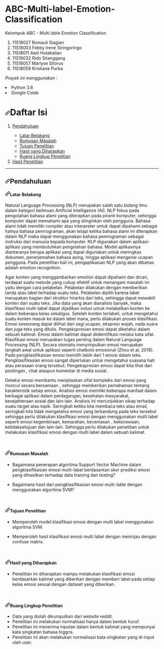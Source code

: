 # ABC-Multi-label-Emotion-Classification
<p dir="auto"> Kelompok ABC - Multi lable Emotion Classification </p>
<ol dir="auto">
  <li>11S18027 Romauli Siagian</li>
  <li>11S18003 Febby Irene Siringoringo</li>
  <li>11S18011 Awit Hutabalian</li>
  <li>11S18032 Rido Sitanggang</li>
  <li>11S18057 Marlyse Sitorus</li>
  <li>11S18059 Kristiane Purba</li>
</ol>

*Proyek ini menggunakan :*
<li> Python 3.8
<li> Google Colab

  <h1 dir="auto"><a id="user-content-daftar-isi" class="anchor" aria-hidden="true" href="#daftar-isi"><svg class="octicon octicon-link" viewBox="0 0 16 16" version="1.1" width="16" height="16" aria-hidden="true"><path fill-rule="evenodd" d="M7.775 3.275a.75.75 0 001.06 1.06l1.25-1.25a2 2 0 112.83 2.83l-2.5 2.5a2 2 0 01-2.83 0 .75.75 0 00-1.06 1.06 3.5 3.5 0 004.95 0l2.5-2.5a3.5 3.5 0 00-4.95-4.95l-1.25 1.25zm-4.69 9.64a2 2 0 010-2.83l2.5-2.5a2 2 0 012.83 0 .75.75 0 001.06-1.06 3.5 3.5 0 00-4.95 0l-2.5 2.5a3.5 3.5 0 004.95 4.95l1.25-1.25a.75.75 0 00-1.06-1.06l-1.25 1.25a2 2 0 01-2.83 0z"></path></svg></a>Daftar Isi</h1>
<ol dir="auto">
  <li><a href="#pendahuluan">Pendahuluan</a></li>
  <ul dir="auto">
    <li><a href="#lb">Latar Belakang</a></li>
    <li><a href="#rm">Rumusan Masalah</a></li>
    <li><a href="#tp">Tujuan Penelitian</a></li>
    <li><a href="#mp">Hasil yang Diharapkan</a></li>
    <li><a href="#rlp">Ruang Lingkup Penelitian</a></li>
  </ul>
  <li><a href="#hp">Hasil Penelitian</a></li>
</ol>
<hr>
<h2 id="user-content-pendahuluan" dir="auto"><a id="user-content-pendahuluan" class="anchor" aria-hidden="true" href="#pendahuluan"><svg class="octicon octicon-link" viewBox="0 0 16 16" version="1.1" width="16" height="16" aria-hidden="true"><path fill-rule="evenodd" d="M7.775 3.275a.75.75 0 001.06 1.06l1.25-1.25a2 2 0 112.83 2.83l-2.5 2.5a2 2 0 01-2.83 0 .75.75 0 00-1.06 1.06 3.5 3.5 0 004.95 0l2.5-2.5a3.5 3.5 0 00-4.95-4.95l-1.25 1.25zm-4.69 9.64a2 2 0 010-2.83l2.5-2.5a2 2 0 012.83 0 .75.75 0 001.06-1.06 3.5 3.5 0 00-4.95 0l-2.5 2.5a3.5 3.5 0 004.95 4.95l1.25-1.25a.75.75 0 00-1.06-1.06l-1.25 1.25a2 2 0 01-2.83 0z"></path></svg></a>Pendahuluan</h2>
<h4 id="user-content-lb" dir="auto"><a id="user-content-latar-belakang" class="anchor" aria-hidden="true" href="#latar-belakang"><svg class="octicon octicon-link" viewBox="0 0 16 16" version="1.1" width="16" height="16" aria-hidden="true"><path fill-rule="evenodd" d="M7.775 3.275a.75.75 0 001.06 1.06l1.25-1.25a2 2 0 112.83 2.83l-2.5 2.5a2 2 0 01-2.83 0 .75.75 0 00-1.06 1.06 3.5 3.5 0 004.95 0l2.5-2.5a3.5 3.5 0 00-4.95-4.95l-1.25 1.25zm-4.69 9.64a2 2 0 010-2.83l2.5-2.5a2 2 0 012.83 0 .75.75 0 001.06-1.06 3.5 3.5 0 00-4.95 0l-2.5 2.5a3.5 3.5 0 004.95 4.95l1.25-1.25a.75.75 0 00-1.06-1.06l-1.25 1.25a2 2 0 01-2.83 0z"></path></svg></a>Latar Belakang</h4>
<p dir="auto">
Natural Language Processing (NLP) merupakan salah satu bidang ilmu dalam kategori keilmuan Artificial Intelligence (AI). NLP fokus pada pengolahan bahasa alami yang diterapkan pada piranti komputer, sehingga komputer dapat memahami apa yang diinginkan oleh pengguna. Bahasa alami tidak memiliki compiler atau interpreter untuk dapat dipahami sebagai halnya bahasa pemrograman, akan tetapi ketika bahasa alami ini diterapkan dalam NLP maka dapat menggunakan bahasa pemrograman sebagai instruksi dari manusia kepada komputer. NLP digunakan dalam aplikasi-aplikasi yang membutuhkan pengolahan bahasa. Model aplikasinya diantaranya berupa aplikasi yang dapat digunakan untuk meringkas dokumen, penerjemahan bahasa asing, hingga aplikasi mengenai ucapan pengguna.  Pada penelitian kali ini, pengaplikasian NLP yang akan dibahas adalah emotion recognition. 
</p>
<p dir="auto">
Agar konten yang menggambarkan emotion dapat dipahami dan dicari, terdapat suatu metode yang cukup efektif untuk menangani masalah ini yaitu dengan cara pelabelan. Pelabelan dilakukan dengan memberikan tanda atau label terhadap suatu teks. Pelabelan dipilih karena label merupakan bagian dari struktur hirarkis dari teks, sehingga dapat mewakili konten dari suatu teks. Jika data yang akan dianalisis banyak, maka klasifikasi multi-label  dapat dijadikan solusi untuk melabelkan konten ke dalam beberapa kelas sekaligus. Setelah konten terlabeli, untuk mengetahui suatu konten masuk ke dalam label mana, perlu dilakukan proses klasifikasi. Emosi seseorang dapat dilihat dari segi ucapan, ekspresi wajah, nada suara dan juga teks yang ditulis. Pengekspresian emosi dapat diketahui dalam sebuah kalimat. Emosi dalam kalimat  dapat diidentifikasi melalui kata sifat. Klasifikasi emosi merupakan tugas penting dalam Natural Language Processing (NLP). Secara otomatis menyimpulkan emosi merupakan langkah awal untuk aplikasi seperti chatbots emosional (Zhou et al, 2018). Pada pengklasifikasian emosi memilih lebih dari 1 emosi dalam teks. Pengklasifikasian emosi sangat diperlukan untuk mengetahui suasana hati atau  perasaan orang tersebut. Pengekspresian emosi dapat kita lihat dari postingan , chat ataupun komentar di media sosial. 
</p>
<p dir="auto">
Deteksi emosi membantu menjelaskan sifat kompleks dari emosi yang muncul secara bersamaan , sehingga memberikan pemahaman tentang karakteristik setiap emosi.  Analisis emosi memiliki beberapa manfaat dalam berbagai aplikasi dalam perdagangan, kesehatan masyarakat, kesejahteraan sosial dan lain-lain. Analisis ini menunjukkan  sikap terhadap suatu target atau topik. Seringkali ketika kita membaca teks atau email, seringkali kita tidak mengetahui emosi yang terkandung pada teks tersebut sehingga perlu dilakukan klasifikasi emosi dengan menggunakan multi label seperti emosi kegembiraan, kemarahan, kecemasan , kekecewaan, ketidaksetujuan dan lain-lain. Sehingga perlu dilakukan penelitian untuk melakukan klasifikasi emosi dengan multi label dalam sebuah kalimat.  
</p>
<br>
<h4 id="user-content-rm" dir="auto"><a id="user-content-rumusan-masalah" class="anchor" aria-hidden="true" href="#rumusan-masalah"><svg class="octicon octicon-link" viewBox="0 0 16 16" version="1.1" width="16" height="16" aria-hidden="true"><path fill-rule="evenodd" d="M7.775 3.275a.75.75 0 001.06 1.06l1.25-1.25a2 2 0 112.83 2.83l-2.5 2.5a2 2 0 01-2.83 0 .75.75 0 00-1.06 1.06 3.5 3.5 0 004.95 0l2.5-2.5a3.5 3.5 0 00-4.95-4.95l-1.25 1.25zm-4.69 9.64a2 2 0 010-2.83l2.5-2.5a2 2 0 012.83 0 .75.75 0 001.06-1.06 3.5 3.5 0 00-4.95 0l-2.5 2.5a3.5 3.5 0 004.95 4.95l1.25-1.25a.75.75 0 00-1.06-1.06l-1.25 1.25a2 2 0 01-2.83 0z"></path></svg></a>Rumusan Masalah</h4>
<ul dir="auto">
  <li>Bagaimana penerapan algoritma Support Vector Machine dalam pengklasifikasian emosi multi-label berdasarkan skor prediksi emosi yang dihasilkan terhadap data training dan testing?</li>
</ul>
<ul dir="auto">
  <li>Bagaimana hasil dari pengklasifikasian emosi multi-lable dengan menggunakan algoritma SVM?</li>
</ul>
<br>
<h4 id="user-content-tp" dir="auto"><a id="user-content-tujuan-penelitian" class="anchor" aria-hidden="true" href="#tujuan-penelitian"><svg class="octicon octicon-link" viewBox="0 0 16 16" version="1.1" width="16" height="16" aria-hidden="true"><path fill-rule="evenodd" d="M7.775 3.275a.75.75 0 001.06 1.06l1.25-1.25a2 2 0 112.83 2.83l-2.5 2.5a2 2 0 01-2.83 0 .75.75 0 00-1.06 1.06 3.5 3.5 0 004.95 0l2.5-2.5a3.5 3.5 0 00-4.95-4.95l-1.25 1.25zm-4.69 9.64a2 2 0 010-2.83l2.5-2.5a2 2 0 012.83 0 .75.75 0 001.06-1.06 3.5 3.5 0 00-4.95 0l-2.5 2.5a3.5 3.5 0 004.95 4.95l1.25-1.25a.75.75 0 00-1.06-1.06l-1.25 1.25a2 2 0 01-2.83 0z"></path></svg></a>Tujuan Penelitian</h4>
<ul dir="auto">
  <li>Memperoleh model klasifikasi emosi dengan multi label menggunakan algoritma SVM.</li>
</ul>
<ul dir="auto">
  <li>Memperoleh hasil klasifikasi emosi multi label dengan meninjau dengan confuse matrix.</li>
</ul>
<br>
<h4 id="user-content-mp" dir="auto"><a id="user-content-manfaat-penelitian" class="anchor" aria-hidden="true" href="#manfaat-penelitian"><svg class="octicon octicon-link" viewBox="0 0 16 16" version="1.1" width="16" height="16" aria-hidden="true"><path fill-rule="evenodd" d="M7.775 3.275a.75.75 0 001.06 1.06l1.25-1.25a2 2 0 112.83 2.83l-2.5 2.5a2 2 0 01-2.83 0 .75.75 0 00-1.06 1.06 3.5 3.5 0 004.95 0l2.5-2.5a3.5 3.5 0 00-4.95-4.95l-1.25 1.25zm-4.69 9.64a2 2 0 010-2.83l2.5-2.5a2 2 0 012.83 0 .75.75 0 001.06-1.06 3.5 3.5 0 00-4.95 0l-2.5 2.5a3.5 3.5 0 004.95 4.95l1.25-1.25a.75.75 0 00-1.06-1.06l-1.25 1.25a2 2 0 01-2.83 0z"></path></svg></a>Hasil yang Diharapkan</h4>
<ul dir="auto">
  <li>Penelitian ini diharapkan mampu melakukan klasifikasi emosi berdasarkan kalimat yang diberikan dengan memberi label pada setiap kelas emosi sesuai dengan dataset yang diberikan.</li>
</ul>
<br>
<h4 id="user-content-rlp" dir="auto"><a id="user-content-ruang-lingkup-penelitian" class="anchor" aria-hidden="true" href="#ruang-lingkup-penelitian"><svg class="octicon octicon-link" viewBox="0 0 16 16" version="1.1" width="16" height="16" aria-hidden="true"><path fill-rule="evenodd" d="M7.775 3.275a.75.75 0 001.06 1.06l1.25-1.25a2 2 0 112.83 2.83l-2.5 2.5a2 2 0 01-2.83 0 .75.75 0 00-1.06 1.06 3.5 3.5 0 004.95 0l2.5-2.5a3.5 3.5 0 00-4.95-4.95l-1.25 1.25zm-4.69 9.64a2 2 0 010-2.83l2.5-2.5a2 2 0 012.83 0 .75.75 0 001.06-1.06 3.5 3.5 0 00-4.95 0l-2.5 2.5a3.5 3.5 0 004.95 4.95l1.25-1.25a.75.75 0 00-1.06-1.06l-1.25 1.25a2 2 0 01-2.83 0z"></path></svg></a>Ruang Lingkup Penelitian</h4>
<ul dir="auto">
  <li>Data yang diolah dikumpulkan dari website reddit.</li>
  <li>Penelitian ini melakukan normalisasi hanya dalam bentuk huruf.</li>
  <li>Penelitian ini menerima inputan dalam bentuk kalimat yang mempunyai kata singkatan bahasa Inggris.</li>
  <li>Penelitian ini akan melakukan normalisasi kata singkatan yang di-input oleh user.</li>
</ul>
